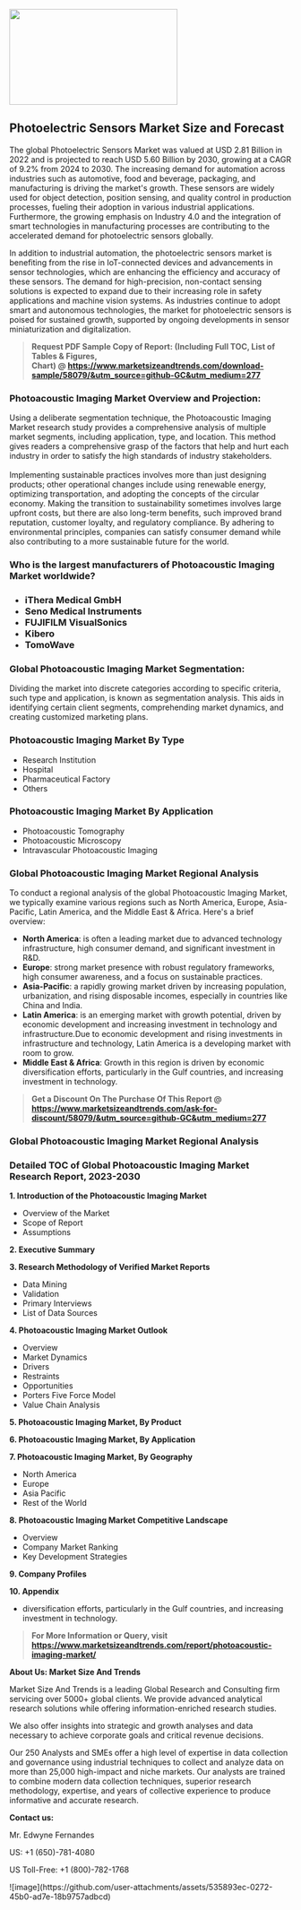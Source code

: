 <p><img class="alignnone size-medium wp-image-20088" src="https://ffe5etoiles.com/wp-content/uploads/2024/12/MST1-300x171.png" alt="" width="300" height="171" /></p><h2>Photoelectric Sensors Market Size and Forecast</h2><p>The global Photoelectric Sensors Market was valued at USD 2.81 Billion in 2022 and is projected to reach USD 5.60 Billion by 2030, growing at a CAGR of 9.2% from 2024 to 2030. The increasing demand for automation across industries such as automotive, food and beverage, packaging, and manufacturing is driving the market's growth. These sensors are widely used for object detection, position sensing, and quality control in production processes, fueling their adoption in various industrial applications. Furthermore, the growing emphasis on Industry 4.0 and the integration of smart technologies in manufacturing processes are contributing to the accelerated demand for photoelectric sensors globally.</p><p>In addition to industrial automation, the photoelectric sensors market is benefiting from the rise in IoT-connected devices and advancements in sensor technologies, which are enhancing the efficiency and accuracy of these sensors. The demand for high-precision, non-contact sensing solutions is expected to expand due to their increasing role in safety applications and machine vision systems. As industries continue to adopt smart and autonomous technologies, the market for photoelectric sensors is poised for sustained growth, supported by ongoing developments in sensor miniaturization and digitalization.</p></p><blockquote id="" class=""><strong>Request PDF Sample Copy of Report: (Including Full TOC, List of Tables &amp; Figures, Chart)&nbsp;@&nbsp;<strong><a href="https://www.marketsizeandtrends.com/download-sample/58079/&utm_source=github-GC&utm_medium=277" target="_blank">https://www.marketsizeandtrends.com/download-sample/58079/&utm_source=github-GC&utm_medium=277</a></strong></strong></blockquote><h3 id="" class="">Photoacoustic Imaging Market&nbsp;Overview and Projection:</h3><p id="" class="">Using a deliberate segmentation technique, the Photoacoustic Imaging Market research study provides a comprehensive analysis of multiple market segments, including application, type, and location. This method gives readers a comprehensive grasp of the factors that help and hurt each industry in order to satisfy the high standards of industry stakeholders. <br /> <br />Implementing sustainable practices involves more than just designing products; other operational changes include using renewable energy, optimizing transportation, and adopting the concepts of the circular economy. Making the transition to sustainability sometimes involves large upfront costs, but there are also long-term benefits, such improved brand reputation, customer loyalty, and regulatory compliance. By adhering to environmental principles, companies can satisfy consumer demand while also contributing to a more sustainable future for the world.</p><h3 id="" class="">Who is the largest manufacturers of&nbsp;Photoacoustic Imaging Market worldwide?</h3><h3 class=""><p><ul><li>iThera Medical GmbH </li><li> Seno Medical Instruments </li><li> FUJIFILM VisualSonics </li><li> Kibero </li><li> TomoWave</li></ul></p></h3><h3 id="" class="">Global&nbsp;Photoacoustic Imaging Market Segmentation:</h3><p id="" class="">Dividing the market into discrete categories according to specific criteria, such type and application, is known as segmentation analysis. This aids in identifying certain client segments, comprehending market dynamics, and creating customized marketing plans.</p><h3 id="" class="">Photoacoustic Imaging Market&nbsp;By Type</h3><p><p><ul><li>Research Institution </li><li> Hospital </li><li> Pharmaceutical Factory </li><li> Others</p></li></ul></p></p><h3 id="" class="">Photoacoustic Imaging Market&nbsp;By Application</h3><p class=""><p><ul><li>Photoacoustic Tomography </li><li> Photoacoustic Microscopy </li><li> Intravascular Photoacoustic Imaging</li></ul></p></p><h3 id="" class="">Global Photoacoustic Imaging Market Regional Analysis</h3><p id="" class="">To conduct a regional analysis of the global Photoacoustic Imaging Market, we typically examine various regions such as North America, Europe, Asia-Pacific, Latin America, and the Middle East &amp; Africa. Here's a brief overview:</p><ul><li><strong>North America</strong>: is often a leading market due to advanced technology infrastructure, high consumer demand, and significant investment in R&amp;D.</li><li><strong>Europe</strong>: strong market presence with robust regulatory frameworks, high consumer awareness, and a focus on sustainable practices.</li><li><strong>Asia-Pacific</strong>: a rapidly growing market driven by increasing population, urbanization, and rising disposable incomes, especially in countries like China and India.</li><li><strong>Latin America</strong>: is an emerging market with growth potential, driven by economic development and increasing investment in technology and infrastructure.Due to economic development and rising investments in infrastructure and technology, Latin America is a developing market with room to grow.</li><li><strong>Middle East &amp; Africa</strong>: Growth in this region is driven by economic diversification efforts, particularly in the Gulf countries, and increasing investment in technology.</li></ul><blockquote id="" class=""><strong>Get a Discount On The Purchase Of This Report @ <strong><a href="https://www.marketsizeandtrends.com/ask-for-discount/58079/&utm_source=github-GC&utm_medium=277" target="_blank">https://www.marketsizeandtrends.com/ask-for-discount/58079/&utm_source=github-GC&utm_medium=277</a></strong></strong></blockquote><h3 id="" class="">Global Photoacoustic Imaging Market Regional Analysis</h3><h3 id="" class="">Detailed TOC of Global Photoacoustic Imaging Market Research Report, 2023-2030</h3><p id="" class=""><strong>1. Introduction of the Photoacoustic Imaging Market</strong></p><ul><li>Overview of the Market</li><li>Scope of Report</li><li>Assumptions</li></ul><p id="" class=""><strong>2. Executive Summary</strong></p><p id="" class=""><strong>3. Research Methodology of Verified Market Reports</strong></p><ul><li>Data Mining</li><li>Validation</li><li>Primary Interviews</li><li>List of Data Sources</li></ul><p id="" class=""><strong>4. Photoacoustic Imaging Market Outlook</strong></p><ul><li>Overview</li><li>Market Dynamics</li><li>Drivers</li><li>Restraints</li><li>Opportunities</li><li>Porters Five Force Model</li><li>Value Chain Analysis</li></ul><p id="" class=""><strong>5. Photoacoustic Imaging Market, By Product</strong></p><p id="" class=""><strong>6. Photoacoustic Imaging Market, By Application</strong></p><p id="" class=""><strong>7. Photoacoustic Imaging Market, By Geography</strong></p><ul><li>North America</li><li>Europe</li><li>Asia Pacific</li><li>Rest of the World</li></ul><p id="" class=""><strong>8. Photoacoustic Imaging Market Competitive Landscape</strong></p><ul><li>Overview</li><li>Company Market Ranking</li><li>Key Development Strategies</li></ul><p id="" class=""><strong>9. Company Profiles</strong></p><p id="" class=""><strong>10. Appendix</strong></p><ul><li>diversification efforts, particularly in the Gulf countries, and increasing investment in technology.</li></ul><blockquote id="" class=""><strong>For More Information or Query, visit <strong><strong><a href="https://www.marketsizeandtrends.com/report/photoacoustic-imaging-market/" target="_blank">https://www.marketsizeandtrends.com/report/photoacoustic-imaging-market/</a></strong></strong></strong></blockquote><p id="" class=""><strong>About Us: Market Size And Trends</strong></p><p id="" class="">Market Size And Trends is a leading Global Research and Consulting firm servicing over 5000+ global clients. We provide advanced analytical research solutions while offering information-enriched research studies.</p><p id="" class="">We also offer insights into strategic and growth analyses and data necessary to achieve corporate goals and critical revenue decisions.</p><p id="" class="">Our 250 Analysts and SMEs offer a high level of expertise in data collection and governance using industrial techniques to collect and analyze data on more than 25,000 high-impact and niche markets. Our analysts are trained to combine modern data collection techniques, superior research methodology, expertise, and years of collective experience to produce informative and accurate research.</p><p id="" class=""><strong>Contact us:</strong></p><p id="" class="">Mr. Edwyne Fernandes</p><p id="" class="">US: +1 (650)-781-4080</p><p id="" class="">US Toll-Free: +1 (800)-782-1768</p>
![image](https://github.com/user-attachments/assets/535893ec-0272-45b0-ad7e-18b9757adbcd)
